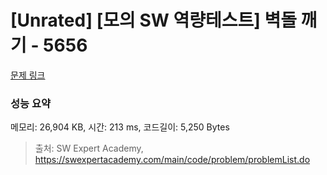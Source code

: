 # [Unrated] [모의 SW 역량테스트] 벽돌 깨기 - 5656 

[문제 링크](https://swexpertacademy.com/main/code/problem/problemDetail.do?contestProbId=AWXRQm6qfL0DFAUo) 

### 성능 요약

메모리: 26,904 KB, 시간: 213 ms, 코드길이: 5,250 Bytes



> 출처: SW Expert Academy, https://swexpertacademy.com/main/code/problem/problemList.do